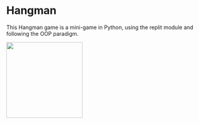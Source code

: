 # Hangman
This Hangman game is a mini-game in Python, using the replit module and following the OOP paradigm. 

<img src="[https://iili.io/X0IbYx.gif]" width="200" height="200" />
